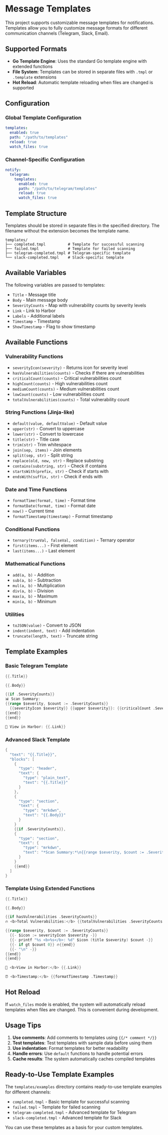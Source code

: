 # Message Templates

This project supports customizable message templates for notifications. Templates allow you to fully customize message formats for different communication channels (Telegram, Slack, Email).

## Supported Formats

- **Go Template Engine**: Uses the standard Go template engine with extended functions
- **File System**: Templates can be stored in separate files with `.tmpl` or `.template` extensions
- **Hot Reload**: Automatic template reloading when files are changed is supported

## Configuration

### Global Template Configuration

```yaml
templates:
  enabled: true
  path: "/path/to/templates"
  reload: true
  watch_files: true
```

### Channel-Specific Configuration

```yaml
notify:
  telegram:
    templates:
      enabled: true
      path: "/path/to/telegram/templates"
      reload: true
      watch_files: true
```

## Template Structure

Templates should be stored in separate files in the specified directory. The filename without the extension becomes the template name.

```
templates/
├── completed.tmpl          # Template for successful scanning
├── failed.tmpl             # Template for failed scanning
├── telegram-completed.tmpl # Telegram-specific template
└── slack-completed.tmpl    # Slack-specific template
```

## Available Variables

The following variables are passed to templates:

- `Title` - Message title
- `Body` - Main message body
- `SeverityCounts` - Map with vulnerability counts by severity levels
- `Link` - Link to Harbor
- `Labels` - Additional labels
- `Timestamp` - Timestamp
- `ShowTimestamp` - Flag to show timestamp

## Available Functions

### Vulnerability Functions

- `severityIcon(severity)` - Returns icon for severity level
- `hasVulnerabilities(counts)` - Checks if there are vulnerabilities
- `criticalCount(counts)` - Critical vulnerabilities count
- `highCount(counts)` - High vulnerabilities count
- `mediumCount(counts)` - Medium vulnerabilities count
- `lowCount(counts)` - Low vulnerabilities count
- `totalVulnerabilities(counts)` - Total vulnerability count

### String Functions (Jinja-like)

- `default(value, defaultValue)` - Default value
- `upper(str)` - Convert to uppercase
- `lower(str)` - Convert to lowercase
- `title(str)` - Title case
- `trim(str)` - Trim whitespace
- `join(sep, items)` - Join elements
- `split(sep, str)` - Split string
- `replace(old, new, str)` - Replace substring
- `contains(substring, str)` - Check if contains
- `startsWith(prefix, str)` - Check if starts with
- `endsWith(suffix, str)` - Check if ends with

### Date and Time Functions

- `formatTime(format, time)` - Format time
- `formatDate(format, time)` - Format date
- `now()` - Current time
- `formatTimestamp(timestamp)` - Format timestamp

### Conditional Functions

- `ternary(trueVal, falseVal, condition)` - Ternary operator
- `first(items...)` - First element
- `last(items...)` - Last element

### Mathematical Functions

- `add(a, b)` - Addition
- `sub(a, b)` - Subtraction
- `mul(a, b)` - Multiplication
- `div(a, b)` - Division
- `max(a, b)` - Maximum
- `min(a, b)` - Minimum

### Utilities

- `toJSON(value)` - Convert to JSON
- `indent(indent, text)` - Add indentation
- `truncate(length, text)` - Truncate string

## Template Examples

### Basic Telegram Template

```go
{{.Title}}

{{.Body}}

{{if .SeverityCounts}}
📊 Scan Summary:
{{range $severity, $count := .SeverityCounts}}
  {{severityIcon $severity}} {{upper $severity}}: {{criticalCount .SeverityCounts}}
{{end}}
{{end}}

🔗 View in Harbor: {{.Link}}
```

### Advanced Slack Template

```go
{
  "text": "{{.Title}}",
  "blocks": [
    {
      "type": "header",
      "text": {
        "type": "plain_text",
        "text": "{{.Title}}"
      }
    },
    {
      "type": "section",
      "text": {
        "type": "mrkdwn",
        "text": "{{.Body}}"
      }
    }
    {{if .SeverityCounts}},
    {
      "type": "section",
      "text": {
        "type": "mrkdwn",
        "text": "*Scan Summary:*\n{{range $severity, $count := .SeverityCounts}}• {{severityIcon $severity}} *{{upper $severity}}*: {{criticalCount .SeverityCounts}}\n{{end}}"
      }
    }
    {{end}}
  ]
}
```

### Template Using Extended Functions

```go
{{.Title}}

{{.Body}}

{{if hasVulnerabilities .SeverityCounts}}
🔥 <b>Total Vulnerabilities:</b> {{totalVulnerabilities .SeverityCounts}}

{{range $severity, $count := .SeverityCounts}}
  {{- $icon := severityIcon $severity -}}
  {{- printf "%s <b>%s</b>: %d" $icon (title $severity) $count -}}
  {{- if gt $count 0}} 🔥{{end}}
  {{- "\n" -}}
{{end}}
{{end}}

🔗 <b>View in Harbor:</b> {{.Link}}

⏰ <b>Timestamp:</b> {{formatTimestamp .Timestamp}}
```

## Hot Reload

If `watch_files` mode is enabled, the system will automatically reload templates when files are changed. This is convenient during development.

## Usage Tips

1. **Use comments**: Add comments to templates using `{{/* comment */}}`
2. **Test templates**: Test templates with sample data before using them
3. **Use indentation**: Format templates for better readability
4. **Handle errors**: Use `default` functions to handle potential errors
5. **Cache results**: The system automatically caches compiled templates

## Ready-to-Use Template Examples

The `templates/examples` directory contains ready-to-use template examples for different channels:

- `completed.tmpl` - Basic template for successful scanning
- `failed.tmpl` - Template for failed scanning
- `telegram-completed.tmpl` - Advanced template for Telegram
- `slack-completed.tmpl` - Advanced template for Slack

You can use these templates as a basis for your custom templates.